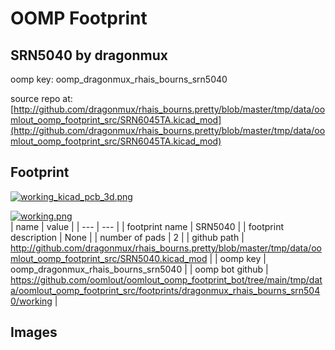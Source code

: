 # OOMP Footprint  
## SRN5040  by dragonmux  
  
oomp key: oomp_dragonmux_rhais_bourns_srn5040  
  
source repo at: [http://github.com/dragonmux/rhais_bourns.pretty/blob/master/tmp/data/oomlout_oomp_footprint_src/SRN6045TA.kicad_mod](http://github.com/dragonmux/rhais_bourns.pretty/blob/master/tmp/data/oomlout_oomp_footprint_src/SRN6045TA.kicad_mod)  
## Footprint  
  
[![working_kicad_pcb_3d.png](working_kicad_pcb_3d_600.png)](working_kicad_pcb_3d.png)  
  
[![working.png](working_600.png)](working.png)  
| name | value | 
| --- | --- | 
| footprint name | SRN5040 | 
| footprint description | None | 
| number of pads | 2 | 
| github path | http://github.com/dragonmux/rhais_bourns.pretty/blob/master/tmp/data/oomlout_oomp_footprint_src/SRN5040.kicad_mod | 
| oomp key | oomp_dragonmux_rhais_bourns_srn5040 | 
| oomp bot github | https://github.com/oomlout/oomlout_oomp_footprint_bot/tree/main/tmp/data/oomlout_oomp_footprint_src/footprints/dragonmux_rhais_bourns_srn5040/working | 
## Images  
